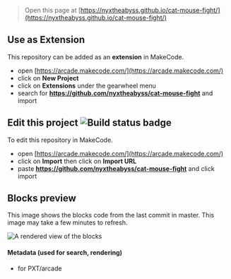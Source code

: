  


> Open this page at [https://nyxtheabyss.github.io/cat-mouse-fight/](https://nyxtheabyss.github.io/cat-mouse-fight/)

## Use as Extension

This repository can be added as an **extension** in MakeCode.

* open [https://arcade.makecode.com/](https://arcade.makecode.com/)
* click on **New Project**
* click on **Extensions** under the gearwheel menu
* search for **https://github.com/nyxtheabyss/cat-mouse-fight** and import

## Edit this project ![Build status badge](https://github.com/nyxtheabyss/cat-mouse-fight/workflows/MakeCode/badge.svg)

To edit this repository in MakeCode.

* open [https://arcade.makecode.com/](https://arcade.makecode.com/)
* click on **Import** then click on **Import URL**
* paste **https://github.com/nyxtheabyss/cat-mouse-fight** and click import

## Blocks preview

This image shows the blocks code from the last commit in master.
This image may take a few minutes to refresh.

![A rendered view of the blocks](https://github.com/nyxtheabyss/cat-mouse-fight/raw/master/.github/makecode/blocks.png)

#### Metadata (used for search, rendering)

* for PXT/arcade
<script src="https://makecode.com/gh-pages-embed.js"></script><script>makeCodeRender("{{ site.makecode.home_url }}", "{{ site.github.owner_name }}/{{ site.github.repository_name }}");</script>

